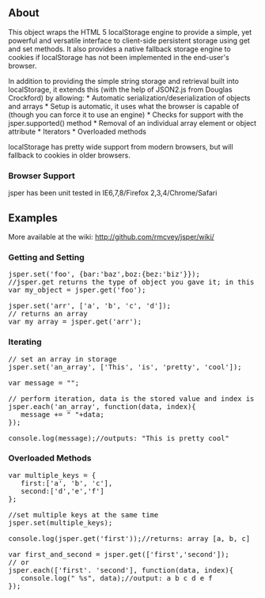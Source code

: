 ## About
This object wraps the HTML 5 localStorage engine to provide a simple, yet powerful and versatile interface to client-side persistent storage using get and set methods. It also provides a native fallback storage engine to cookies if localStorage has not been implemented in the end-user's browser.

In addition to providing the simple string storage and retrieval built into localStorage, it extends this (with the help of JSON2.js from Douglas Crockford) by allowing:
	* Automatic serialization/deserialization of objects and arrays
	* Setup is automatic, it uses what the browser is capable of (though you can force it to use an engine)
	* Checks for support with the jsper.supported() method
	* Removal of an individual array element or object attribute
	* Iterators
	* Overloaded methods
	
localStorage has pretty wide support from modern browsers, but will fallback to cookies in older browsers.

### Browser Support
jsper has been unit tested in IE6,7,8/Firefox 2,3,4/Chrome/Safari

## Examples
More available at the wiki: http://github.com/rmcvey/jsper/wiki/

### Getting and Setting
<pre class="prettyprint">
jsper.set('foo', {bar:'baz',boz:{bez:'biz'}});
//jsper.get returns the type of object you gave it; in this case, an object
var my_object = jsper.get('foo');

jsper.set('arr', ['a', 'b', 'c', 'd']);
// returns an array
var my_array = jsper.get('arr');
</pre>

### Iterating
<pre class="prettyprint">
// set an array in storage
jsper.set('an_array', ['This', 'is', 'pretty', 'cool']);

var message = "";

// perform iteration, data is the stored value and index is numerical index
jsper.each('an_array', function(data, index){
   message += " "+data;
});

console.log(message);//outputs: "This is pretty cool"
</pre>

### Overloaded Methods
<pre class="prettyprint">
var multiple_keys = {
   first:['a', 'b', 'c'],
   second:['d','e','f']
};

//set multiple keys at the same time
jsper.set(multiple_keys);

console.log(jsper.get('first'));//returns: array [a, b, c]

var first_and_second = jsper.get(['first','second']);
// or 
jsper.each(['first'. 'second'], function(data, index){
   console.log(" %s", data);//output: a b c d e f
});
</pre>